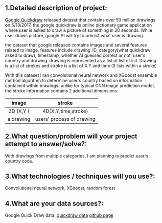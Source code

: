 ## 1.Detailed description of project:

[Google Quickdraw](https://quickdraw.withgoogle.com/data) released dataset that contains over 50 million drawings on 5/18/2017.
the google quickdraw is online pictionary game application where user is asked to draw a picture of something in 20 seconds. 
While user draws picture, google AI will try to predict what user is drawing.

the dataset that google released contains images and several features related to image.
features include drawing_ID, category(what quickdraw asked to draw), timestamp, whether AI guessed correct or not, user's country and drawing. drawing is represented as a list of list of list.
Drawing is a list of strokes and stroke is a list of X,Y and time (3 lists within a stroke)

With this dataset I ran convolutional neural network and XGboost ensemble method algorithm to determine user's country based on information contained within drawings. unlike for typical CNN image prediction model, the stroke information contains 2 additional dimensions:

|     image       |      stroke        |
|:--------------: | :-----------------:|
|     2D (X,Y )   | 4D(X,Y,time,stroke)|
|     a drawing   | users' process of drawing|



## 2.What question/problem will your project attempt to answer/solve?:
With drawings from multiple categories, I am planning to predict user's country code.

## 3.What technologies / techniques will you use?:
Convolutional neural network, XGboost, random forest

## 4.What are your data sources?:
Google Quick Draw data:
[quickdraw data](https://quickdraw.withgoogle.com/data)
[github page](https://github.com/googlecreativelab/quickdraw-dataset)


